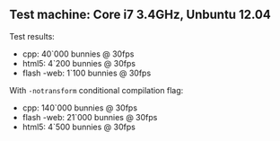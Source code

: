 Test machine: Core i7 3.4GHz, Unbuntu 12.04
------------------------------

Test results:

* cpp:        40`000 bunnies @ 30fps
* html5:      4`200  bunnies @ 30fps
* flash -web: 1`100  bunnies @ 30fps

With `-notransform` conditional compilation flag:

* cpp:        140`000 bunnies @ 30fps
* flash -web: 21`000  bunnies @ 30fps
* html5:      4`500   bunnies @ 30fps

